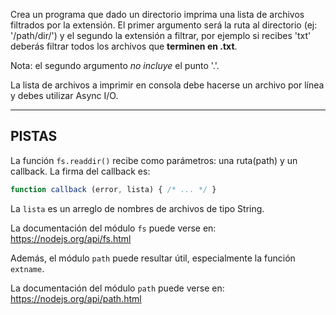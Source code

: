 Crea un programa que dado un directorio imprima una lista de archivos filtrados por la extensión. El primer argumento será la ruta al directorio (ej: '/path/dir/') y el segundo la extensión a filtrar, por ejemplo si recibes 'txt' deberás filtrar todos los archivos que **terminen en .txt**.

Nota: el segundo argumento _no incluye_ el punto '.'.

La lista de archivos a imprimir en consola debe hacerse un archivo por línea y debes utilizar Async I/O.

----------------------------------------------------------------------
## PISTAS

La función `fs.readdir()` recibe como parámetros: una ruta(path) y un callback. La firma del callback es:

```js
function callback (error, lista) { /* ... */ }
```

La `lista` es un arreglo de nombres de archivos de tipo String.

La documentación del módulo `fs` puede verse en:
  https://nodejs.org/api/fs.html

Además, el módulo `path` puede resultar útil, especialmente la función `extname`.

La documentación del módulo `path` puede verse en:
  https://nodejs.org/api/path.html
